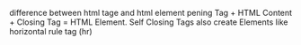 difference between html tage and html element
pening Tag + HTML Content + Closing Tag = HTML Element. 
Self Closing Tags also create Elements like horizontal rule tag (hr)